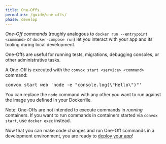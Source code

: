 ```yaml
---
title: One-Offs
permalink: /guide/one-offs/
phase: develop
---
```


_One-Off commands_ (roughly analogous to `docker run --entrypoint <command>` or `docker-compose run`) let you interact with your app and its tooling during local development.

One-Offs are useful for running tests, migrations, debugging consoles, or other administrative tasks.

A One-Off is executed with the `convox start <service> <command>` command:

<pre class="terminal">
<span class="command">convox start web 'node -e "console.log(\"Hello\")"'</span>
</pre>

You can replace the `node` command with any other you want to run against the image you defined in your Dockerfile.

Note: One-Offs are not intended to execute commands in _running_ containers. If you want to run commands in containers started via `convox start`, use `docker exec` instead.

Now that you can make code changes and run One-Off commands in a development environment, you are ready to [deploy your app](/guide/deploy)!
